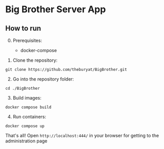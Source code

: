 # Big Brother Server App

## How to run

0. Prerequisites:
   * docker-compose


1. Clone the repository:
```
git clone https://github.com/theburyat/BigBrother.git
```
2. Go into the repository folder:
```
cd ./BigBrother 
```
3. Build images:
```
docker compose build
```
4. Run containers:
```
docker compose up
```

That's all! Open `http://localhost:444/` in your browser for getting to the administration page